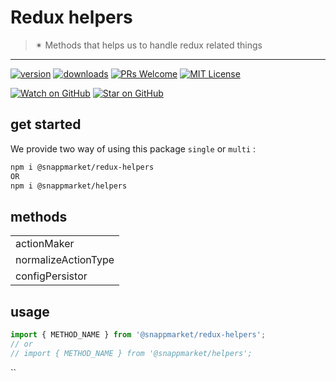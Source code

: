 # Redux helpers
> ✴ Methods that helps us to handle redux related things
----

[![version](https://img.shields.io/npm/v/@snappmarket/redux-helpers.svg?style=flat-square)](https://www.npmjs.com/package/@snappmarket/redux-helpers)
[![downloads](https://img.shields.io/npm/dm/@snappmarket/redux-helpers.svg?style=flat-square)](http://www.npmtrends.com/@snappmarket/redux-helpers)
[![PRs Welcome](https://img.shields.io/badge/PRs-welcome-brightgreen.svg?style=flat-square)](http://makeapullrequest.com)
[![MIT License](https://img.shields.io/npm/l/@snappmarket/redux-helpers.svg?style=flat-square)](https://github.com/snappmarket/frontend-toolbox/tree/master/packages/useDidUpdateEffect/blob/master/LICENSE.md)

[![Watch on GitHub](https://img.shields.io/github/watchers/snappmarket/frontend-toolbox.svg?style=social)](https://github.com/snappmarket/frontend-toolbox/watchers)
[![Star on GitHub](https://img.shields.io/github/stars/snappmarket/frontend-toolbox.svg?style=social)](https://github.com/snappmarket/frontend-toolbox/stargazers)

## get started 
We provide two way of using this package `single` or `multi` :
```bash
npm i @snappmarket/redux-helpers
OR
npm i @snappmarket/helpers
```

## methods
|        |
| ------ |
| actionMaker                                                 |  
| normalizeActionType                                                 |  
| configPersistor                                                 |  

## usage 
```javascript
import { METHOD_NAME } from '@snappmarket/redux-helpers';
// or 
// import { METHOD_NAME } from '@snappmarket/helpers';
```
``
